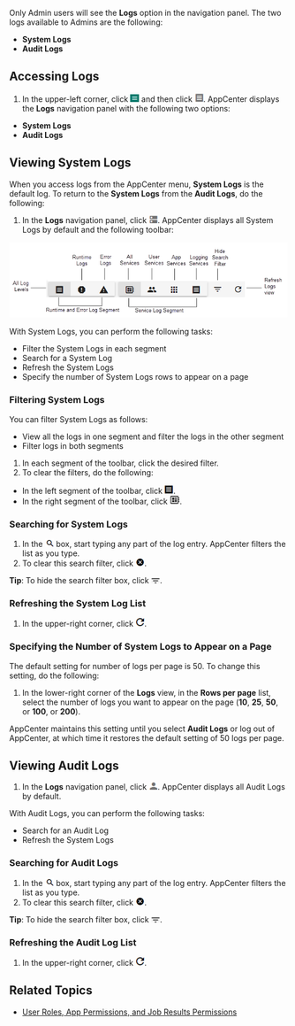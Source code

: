 Only Admin users will see the **Logs** option in the navigation panel. The two logs available to Admins are the following:
 * **System Logs**
 * **Audit Logs**
 
## Accessing Logs

1. In the upper-left corner, click ![menu button](/user-guide/images/menu-button.png) and then click ![logs button](/user-guide/images/logs.png). AppCenter displays the **Logs** navigation panel with the following two options:
  * **System Logs**
  * **Audit Logs**

## Viewing System Logs

When you access logs from the AppCenter menu, **System Logs** is the default log. To return to the **System Logs** from the **Audit Logs**, do the following:

1. In the **Logs** navigation panel, click ![system log](/user-guide/images/system-log.png). AppCenter displays all System Logs by default and the following toolbar:

  ![logs toolbar](/user-guide/images/logs-toolbar.png)

  With System Logs, you can perform the following tasks:

   - Filter the System Logs in each segment
   - Search for a System Log
   - Refresh the System Logs
   - Specify the number of System Logs rows to appear on a page

### Filtering System Logs

You can filter System Logs as follows:
 * View all the logs in one segment and filter the logs in the other segment
 * Filter logs in both segments

1. In each segment of the toolbar, click the desired filter.
2. To clear the filters, do the following:
  *  In the left segment of the toolbar, click ![all system logs button](/user-guide/images/filter-logs.png).
  *  In the right segment of the toolbar, click ![all services logs button](/user-guide/images/all-services.png).

### Searching for System Logs

1. In the ![search logs box](/user-guide/images/search.png) box, start typing any part of the log entry. AppCenter filters the list as you type.
2. To clear this search filter, click ![clear search button](/user-guide/images/clear-search.png).

**Tip**:  To hide the search filter box, click ![hide search filter](/user-guide/images/hide-search-filter.png).

### Refreshing the System Log List

1. In the upper-right corner, click ![refresh logs button](/user-guide/images/refresh-logs.png).

### Specifying the Number of System Logs to Appear on a Page

The default setting for number of logs per page is 50. To change this setting, do the following:

1. In the lower-right corner of the **Logs** view, in the **Rows per page** list, select the number of logs you want to appear on the page (**10**, **25**, **50**, or **100**, or **200**).

  AppCenter maintains this setting until you select **Audit Logs** or log out of AppCenter, at which time it restores the default setting of 50 logs per page.

## Viewing Audit Logs

1. In the **Logs** navigation panel, click ![audit log](/user-guide/images/audit-log.png). AppCenter displays all Audit Logs by default.

 With Audit Logs, you can perform the following tasks:

  - Search for an Audit Log
  - Refresh the System Logs

### Searching for Audit Logs

1. In the ![search logs box](/user-guide/images/search.png) box, start typing any part of the log entry. AppCenter filters the list as you type.
2. To clear this search filter, click ![clear search button](/user-guide/images/clear-search.png).

**Tip**:  To hide the search filter box, click ![hide search filter](/user-guide/images/hide-search-filter.png).

### Refreshing the Audit Log List

1. In the upper-right corner, click ![refresh logs button](/user-guide/images/refresh-logs.png).

## Related Topics
* [User Roles, App Permissions, and Job Results Permissions](/user-guide/app-permission-user-role.md)
